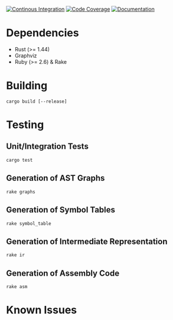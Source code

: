 [![Continous Integration](https://github.com/reitermarkus/compiler-construction/workflows/CI/badge.svg)](https://github.com/reitermarkus/compiler-construction/actions?query=workflow%3ACI)
[![Code Coverage](https://codecov.io/gh/reitermarkus/compiler-construction/branch/master/graph/badge.svg)](https://codecov.io/gh/reitermarkus/compiler-construction)
[![Documentation](https://img.shields.io/badge/docs-master-4d76ae)](https://reitermarkus.github.io/compiler-construction/mc_ast_to_dot/index.html)

# Dependencies

- Rust (>= 1.44)
- Graphviz
- Ruby (>= 2.6) & Rake


# Building

```
cargo build [--release]
```


# Testing

## Unit/Integration Tests

```
cargo test
```

## Generation of AST Graphs

```
rake graphs
```

## Generation of Symbol Tables

```
rake symbol_table
```

## Generation of Intermediate Representation

```
rake ir
```

## Generation of Assembly Code

```
rake asm
```


# Known Issues
